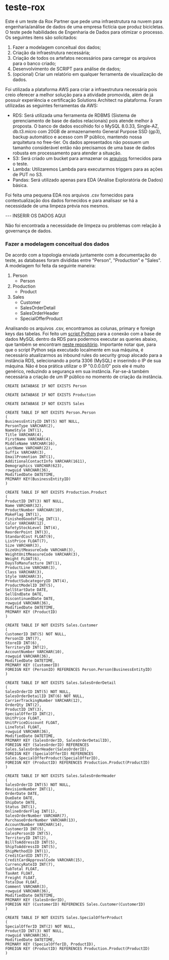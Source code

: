 # teste-rox

Este é um teste da Rox Partner que pede uma infraestrutura na nuvem para engenharia/análise de dados de uma empresa fictícia que produz bicicletas. O teste pede habilidades de Engenharia de Dados para otimizar o processo. Os seguintes itens são solicitados:

1.	Fazer a modelagem conceitual dos dados;
2.	Criação da infraestrutura necessária;
3.	Criação de todos os artefatos necessários para carregar os arquivos para o banco criado;
4.	Desenvolvimento de SCRIPT para análise de dados;
5.	(opcional) Criar um relatório em qualquer ferramenta de visualização de dados.

Foi utilizada a plataforma AWS para criar a infraestrutura necessária pois creio oferecer a melhor solução para a atividade promovida, além de já possuir experiência e certificação Solutions Architect na plataforma. Foram utilizadas as seguintes ferramentas da AWS:

- RDS: Será utilizada uma ferramenta de RDBMS (Sistema de gerenciamento de base de dados relacionais) pois atende melhor à proposta. O banco de dados escolhido foi o MySQL 8.0.33, Single-AZ, db.t3.micro com 20GB de armazenamento General Purpose SSD (gp3), backup automático e acesso com IP público, mantendo nossa arquitetura no free-tier. Os dados apresentados não possuem um tamanho considerável então não precisamos de uma base de dados robusta em processamento para atender a situação.
- S3: Será criado um bucket para armazenar os [arquivos](https://github.com/leorickli/teste_rox/tree/main/arquivos_csv) fornecidos para o teste.
- Lambda: Utilizaremos Lambda para executarmos triggers para as ações de PUT no S3.
- Pandas: Será utilizado apenas para EDA (Análise Exploratória de Dados) básica.

Foi feita uma pequena EDA nos arquivos .csv fornecidos para contextualização dos dados fornecidos e para analisasr se há a necessidade de uma limpeza prévia nos mesmos.

--- INSERIR OS DADOS AQUI

Não foi encontrada a necessidade de limpeza ou problemas com relação à governança de dados. 

### Fazer a modelagem conceitual dos dados

De acordo com a topologia enviada juntamente com a documentação do teste, as databases foram divididas entre "Person", "Production" e "Sales". A modelagem foi feita da seguinte maneira:

1. Person
   - Person
2. Production
   - Product
3. Sales
   - Customer
   - SalesOrderDetail
   - SalesOrderHeader
   - SpecialOfferProduct

Analisando os arquivos .csv, encontramos as colunas, primary e foreign keys das tabelas. Foi feito um [script Python](https://github.com/leorickli/teste-rox/blob/main/criar_tabelas.py) para a conexão com a base de dados MySQL dentro da RDS para podermos executar as queries abaixo, que também se encontram [neste repositório](https://github.com/leorickli/teste-rox/tree/main/arquivos_sql). Importante notar que, para que o script Python seja executado localmente em sua máquina, é necessário atualizarmos as inbound rules do security group alocado para a instância RDS, selecionando a porta 3306 (MySQL) e inserindo o IP de sua máquina. Não é boa prática utilizar o IP "0.0.0.0/0" pois ele é muito genérico, reduzindo a segurança em sua instância. Far-se-á também necessária a criação de um IP público no momento de criação da instância.

```
CREATE DATABASE IF NOT EXISTS Person
```

```
CREATE DATABASE IF NOT EXISTS Production
```

```
CREATE DATABASE IF NOT EXISTS Sales
```

```
CREATE TABLE IF NOT EXISTS Person.Person
(
BusinessEntityID INT(5) NOT NULL,
PersonType VARCHAR(2),
NameStyle INT(1),
Title VARCHAR(4),
FirstName VARCHAR(4),
MiddleName VARCHAR(16),
LastName VARCHAR(22),
Suffix VARCHAR(3),
EmailPromotion INT(1),
AdditionalContactInfo VARCHAR(1611),
Demographics VARCHAR(623),
rowguid VARCHAR(36),
ModifiedDate DATETIME,
PRIMARY KEY(BusinessEntityID)
)
```

```
CREATE TABLE IF NOT EXISTS Production.Product
(
ProductID INT(3) NOT NULL,
Name VARCHAR(32),
ProductNumber VARCHAR(10),
MakeFlag INT(1),
FinishedGoodsFlag INT(1),
Color VARCHAR(12),
SafetyStockLevel INT(4),
ReorderPoint INT(3),
StandardCost FLOAT(9),
ListPrice FLOAT(7),
Size VARCHAR(3),
SizeUnitMeasureCode VARCHAR(3),
WeightUnitMeasureCode VARCHAR(3),
Weight FLOAT(6),
DaysToManufacture INT(1),
ProductLine VARCHAR(3),
Class VARCHAR(3),
Style VARCHAR(3),
ProductSubcategoryID INT(4),
ProductModelID INT(5),
SellStartDate DATE,
SellEndDate DATE,
DiscontinuedDate DATE,
rowguid VARCHAR(36),
ModifiedDate DATETIME,
PRIMARY KEY (ProductID)
)
```

```
CREATE TABLE IF NOT EXISTS Sales.Customer
(
CustomerID INT(5) NOT NULL,
PersonID INT(7),
StoreID INT(6),
TerritoryID INT(2),
AccountNumber VARCHAR(10),
rowguid VARCHAR(36),
ModifiedDate DATETIME,
PRIMARY KEY (CustomerID)
FOREIGN KEY (PersonID) REFERENCES Person.Person(BusinessEntityID)
)
```

```
CREATE TABLE IF NOT EXISTS Sales.SalesOrderDetail
(
SalesOrderID INT(5) NOT NULL,
SalesOrderDetailID INT(6) NOT NULL,
CarrierTrackingNumber VARCHAR(12),
OrderQty INT(2),
ProductID INT(3),
SpecialOfferID INT(2),
UnitPrice FLOAT,
UnitPriceDiscount FLOAT,
LineTotal FLOAT,
rowguid VARCHAR(36),
ModifiedDate DATETIME,
PRIMARY KEY (SalesOrderID, SalesOrderDetailID),
FOREIGN KEY (SalesOrderID) REFERENCES Sales.SalesOrderHeader(SalesOrderID),
FOREIGN KEY (SpecialOfferID) REFERENCES Sales.SpecialOfferProduct(SpecialOfferID),
FOREIGN KEY (ProductID) REFERENCES Production.Product(ProductID)
)
```

```
CREATE TABLE IF NOT EXISTS Sales.SalesOrderHeader
(
SalesOrderID INT(5) NOT NULL,
RevisionNumber INT(1),
OrderDate DATE,
DueDate DATE,
ShipDate DATE,
Status INT(1),
OnlineOrderFlag INT(1),
SalesOrderNumber VARCHAR(7),
PurchaseOrderNumber VARCHAR(13),
AccountNumber VARCHAR(14),
CustomerID INT(5),
SalesPersonID INT(5),
TerritoryID INT(2),
BillToAddressID INT(5),
ShipToAddressID INT(5),
ShipMethodID INT(1),
CreditCardID INT(7),
CreditCardApprovalCode VARCHAR(15),
CurrencyRateID INT(7),
SubTotal FLOAT,
TaxAmt FLOAT,
Freight FLOAT,
TotalDue FLOAT,
Comment VARCHAR(3),
rowguid VARCHAR(36),
ModifiedDate DATETIME,
PRIMARY KEY (SalesOrderID),
FOREIGN KEY (CustomerID) REFERENCES Sales.Customer(CustomerID)
)
```

```
CREATE TABLE IF NOT EXISTS Sales.SpecialOfferProduct
(
SpecialOfferID INT(2) NOT NULL,
ProductID INT(3) NOT NULL,
rowguid VARCHAR(36),
ModifiedDate DATETIME,
PRIMARY KEY (SpecialOfferID, ProductID),
FOREIGN KEY (ProductID) REFERENCES Production.Product(ProductID)
)
```

